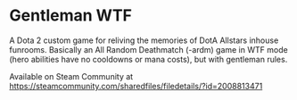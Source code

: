 # Gentleman WTF

A Dota 2 custom game for reliving the memories of DotA Allstars inhouse funrooms. Basically an All Random Deathmatch (-ardm) game in WTF mode (hero abilities have no cooldowns or mana costs), but with gentleman rules.

Available on Steam Community at https://steamcommunity.com/sharedfiles/filedetails/?id=2008813471
